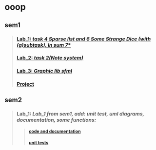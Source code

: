 # ooop
## sem1
>### [**Lab_1**: *task 4 Sparse list and 6 Some Strange Dice (with (a)subtask). In sum 7**](https://github.com/viktormuzyka/ooop/tree/main/src/sem1/Lab1)
>### [**Lab_2**: *task 2(Note system)*](https://github.com/viktormuzyka/ooop/tree/main/src/sem1/Lab2)
>### [**Lab_3**: *Graphic lib sfml*](https://github.com/viktormuzyka/ooop/tree/main/src/sem1/Lab3)
>### [**Project**](https://github.com/BubbleGuys/projectX/tree/main)
##  sem2
>### **Lab_1**: *Lab_1 from sem1, add: unit test, uml diagrams, documentation, some functions:*
>>#### [code and documentation](https://github.com/viktormuzyka/ooop/tree/main/src/sem2/lab_1(uml))
>>#### [unit tests](https://github.com/viktormuzyka/ooop/tree/main/src/sem2/lab_1(tests))


